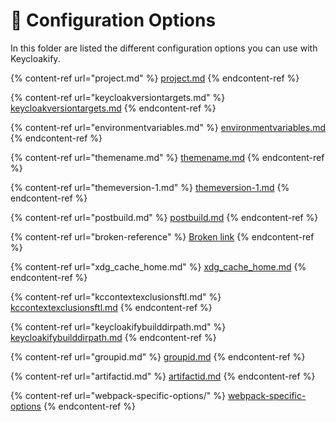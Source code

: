 # 📖 Configuration Options

In this folder are listed the different configuration options you can use with Keycloakify. &#x20;

{% content-ref url="project.md" %}
[project.md](project.md)
{% endcontent-ref %}

{% content-ref url="keycloakversiontargets.md" %}
[keycloakversiontargets.md](keycloakversiontargets.md)
{% endcontent-ref %}

{% content-ref url="environmentvariables.md" %}
[environmentvariables.md](environmentvariables.md)
{% endcontent-ref %}

{% content-ref url="themename.md" %}
[themename.md](themename.md)
{% endcontent-ref %}

{% content-ref url="themeversion-1.md" %}
[themeversion-1.md](themeversion-1.md)
{% endcontent-ref %}

{% content-ref url="postbuild.md" %}
[postbuild.md](postbuild.md)
{% endcontent-ref %}

{% content-ref url="broken-reference" %}
[Broken link](broken-reference)
{% endcontent-ref %}

{% content-ref url="xdg_cache_home.md" %}
[xdg\_cache\_home.md](xdg\_cache\_home.md)
{% endcontent-ref %}

{% content-ref url="kccontextexclusionsftl.md" %}
[kccontextexclusionsftl.md](kccontextexclusionsftl.md)
{% endcontent-ref %}

{% content-ref url="keycloakifybuilddirpath.md" %}
[keycloakifybuilddirpath.md](keycloakifybuilddirpath.md)
{% endcontent-ref %}

{% content-ref url="groupid.md" %}
[groupid.md](groupid.md)
{% endcontent-ref %}

{% content-ref url="artifactid.md" %}
[artifactid.md](artifactid.md)
{% endcontent-ref %}

{% content-ref url="webpack-specific-options/" %}
[webpack-specific-options](webpack-specific-options/)
{% endcontent-ref %}
